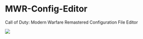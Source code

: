 # MWR-Config-Editor

Call of Duty: Modern Warfare Remastered Configuration File Editor

![](https://i.imgur.com/SWzpNiQ.png)
